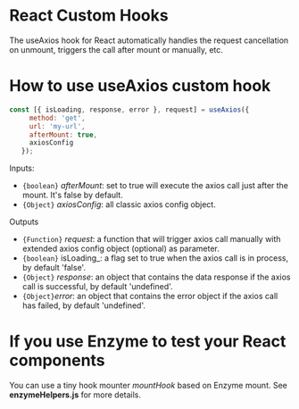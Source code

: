 # React Custom Hooks

The useAxios hook for React automatically handles the request cancellation on unmount, triggers the call after mount or manually, etc.

# How to use useAxios custom hook
 ```javascript 
 const [{ isLoading, response, error }, request] = useAxios({
      method: 'get',
      url: 'my-url',
      afterMount: true,
      axiosConfig
    });
```
 
 Inputs:
 * `{boolean}` _afterMount_: set to true will execute the axios call just after the mount. It's false by default.
 * `{Object}` _axiosConfig_: all classic axios config object.
 
 Outputs
 * `{Function}` _request_: a function that will trigger axios call manually with extended axios config object (optional) as parameter.
 * `{boolean}` isLoading_: a flag set to true when the axios call is in process, by default 'false'.
 * `{Object}` _response_: an object that contains the data response if the axios call is successful, by default 'undefined'.
 * `{Object}`_error_: an object that contains the error object if the axios call has failed, by default 'undefined'.

# If you use Enzyme to test your React components
You can use a tiny hook mounter _mountHook_ based on Enzyme mount. See **enzymeHelpers.js** for more details.
